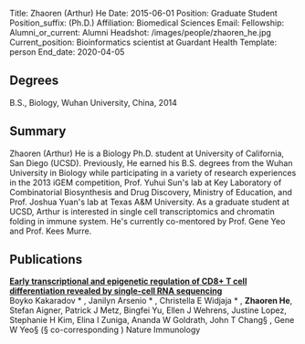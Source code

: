 Title: Zhaoren (Arthur) He
Date: 2015-06-01
Position: Graduate Student
Position_suffix: (Ph.D.)
Affiliation: Biomedical Sciences
Email:
Fellowship:
Alumni_or_current: Alumni
Headshot: /images/people/zhaoren_he.jpg
Current_position: Bioinformatics scientist at Guardant Health
Template: person
End_date: 2020-04-05
<!-- Status: draft -->

## Degrees

B.S., Biology, Wuhan University, China, 2014<br>

## Summary

Zhaoren (Arthur) He is a Biology Ph.D. student at University of California, San Diego (UCSD). Previously, He earned his B.S. degrees from the Wuhan University in Biology while participating in a variety of research experiences in the 2013 iGEM competition, Prof. Yuhui Sun's lab at Key Laboratory of Combinatorial Biosynthesis and Drug Discovery, Ministry of Education, and  Prof. Joshua Yuan's lab at Texas A&M University. As a graduate student at UCSD, Arthur is interested in single cell transcriptomics and chromatin folding in immune system. He's currently co-mentored by Prof. Gene Yeo and Prof. Kees Murre. 



## Publications
[**Early transcriptional and epigenetic regulation of CD8+ T cell differentiation revealed by single-cell RNA sequencing**](/papers/2017/KakaradovNatureImmunology2017.pdf)  
Boyko Kakaradov * , Janilyn Arsenio * , Christella E Widjaja * , **Zhaoren He**, Stefan Aigner, Patrick J Metz, Bingfei Yu, Ellen J Wehrens, Justine Lopez, Stephanie H Kim, Elina I Zuniga, Ananda W Goldrath, John T Chang§ ,  Gene W Yeo§ (§ co-corresponding  )
Nature Immunology
